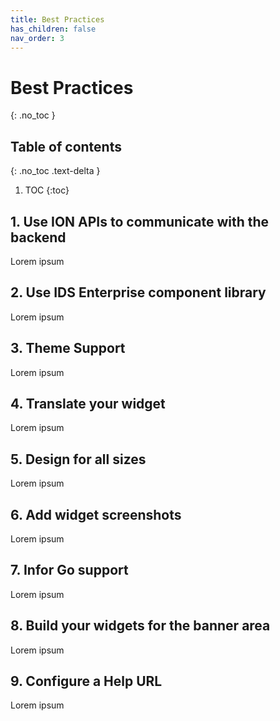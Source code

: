 ```yaml
---
title: Best Practices
has_children: false
nav_order: 3
---
```


# Best Practices
{: .no_toc }

## Table of contents
{: .no_toc .text-delta }

1. TOC
{:toc}

## 1. Use ION APIs to communicate with the backend
Lorem ipsum

## 2. Use IDS Enterprise component library
Lorem ipsum

## 3. Theme Support
Lorem ipsum

## 4. Translate your widget
Lorem ipsum

## 5. Design for all sizes 
Lorem ipsum

## 6. Add widget screenshots
Lorem ipsum

## 7. Infor Go support
Lorem ipsum

## 8. Build your widgets for the banner area
Lorem ipsum

## 9. Configure a Help URL 
Lorem ipsum
